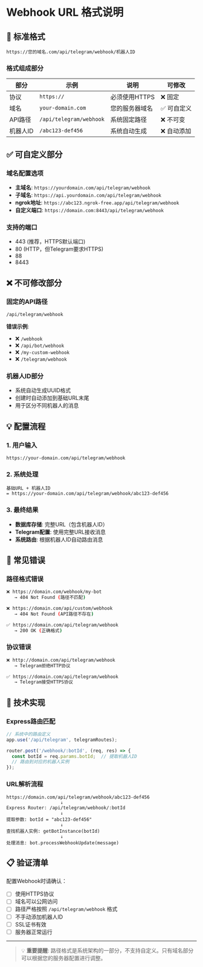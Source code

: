# Webhook URL 格式说明

## 📐 标准格式

```
https://您的域名.com/api/telegram/webhook/机器人ID
```

### 格式组成部分

| 部分 | 示例 | 说明 | 可修改 |
|------|------|------|--------|
| 协议 | `https://` | 必须使用HTTPS | ❌ 固定 |
| 域名 | `your-domain.com` | 您的服务器域名 | ✅ 可自定义 |
| API路径 | `/api/telegram/webhook` | 系统固定路径 | ❌ 不可变 |
| 机器人ID | `/abc123-def456` | 系统自动生成 | ❌ 自动添加 |

## ✅ 可自定义部分

### 域名配置选项
- **主域名**: `https://yourdomain.com/api/telegram/webhook`
- **子域名**: `https://api.yourdomain.com/api/telegram/webhook`
- **ngrok地址**: `https://abc123.ngrok-free.app/api/telegram/webhook`
- **自定义端口**: `https://domain.com:8443/api/telegram/webhook`

### 支持的端口
- 443 (推荐，HTTPS默认端口)
- 80 (HTTP，但Telegram要求HTTPS)
- 88
- 8443

## ❌ 不可修改部分

### 固定的API路径
```
/api/telegram/webhook
```

**错误示例**:
- ❌ `/webhook`
- ❌ `/api/bot/webhook`
- ❌ `/my-custom-webhook`
- ❌ `/telegram/webhook`

### 机器人ID部分
- 系统自动生成UUID格式
- 创建时自动添加到基础URL末尾
- 用于区分不同机器人的消息

## 💡 配置流程

### 1. 用户输入
```
https://your-domain.com/api/telegram/webhook
```

### 2. 系统处理
```
基础URL + 机器人ID
= https://your-domain.com/api/telegram/webhook/abc123-def456
```

### 3. 最终结果
- **数据库存储**: 完整URL（包含机器人ID）
- **Telegram配置**: 使用完整URL接收消息
- **系统路由**: 根据机器人ID自动路由消息

## 🚨 常见错误

### 路径格式错误
```bash
❌ https://domain.com/webhook/my-bot
   → 404 Not Found (路径不匹配)

❌ https://domain.com/api/custom/webhook
   → 404 Not Found (API路径不存在)

✅ https://domain.com/api/telegram/webhook
   → 200 OK (正确格式)
```

### 协议错误
```bash
❌ http://domain.com/api/telegram/webhook
   → Telegram拒绝HTTP协议

✅ https://domain.com/api/telegram/webhook
   → Telegram接受HTTPS协议
```

## 🔧 技术实现

### Express路由匹配
```typescript
// 系统中的路由定义
app.use('/api/telegram', telegramRoutes);

router.post('/webhook/:botId', (req, res) => {
  const botId = req.params.botId;  // 提取机器人ID
  // 路由到对应的机器人实例
});
```

### URL解析流程
```
https://domain.com/api/telegram/webhook/abc123-def456
                    ↓
Express Router: /api/telegram/webhook/:botId
                    ↓
提取参数: botId = "abc123-def456"
                    ↓
查找机器人实例: getBotInstance(botId)
                    ↓
处理消息: bot.processWebhookUpdate(message)
```

## 📋 验证清单

配置Webhook时请确认：

- [ ] 使用HTTPS协议
- [ ] 域名可以公网访问
- [ ] 路径严格按照 `/api/telegram/webhook` 格式
- [ ] 不手动添加机器人ID
- [ ] SSL证书有效
- [ ] 服务器正常运行

---

> 💡 **重要提醒**: 路径格式是系统架构的一部分，不支持自定义。只有域名部分可以根据您的服务器配置进行调整。
